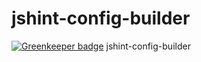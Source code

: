 # jshint-config-builder

[![Greenkeeper badge](https://badges.greenkeeper.io/magicdawn/jshint-config-builder.svg)](https://greenkeeper.io/)
jshint-config-builder
